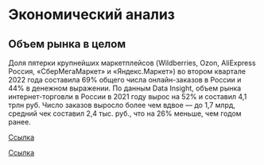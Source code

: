 # Экономический анализ

## Объем рынка в целом

Доля пятерки крупнейших маркетплейсов (Wildberries, Ozon, AliExpress Россия, «СберМегаМаркет» и «Яндекс.Маркет») во
втором квартале 2022 года составила 69% общего числа онлайн-заказов в России и 44% в денежном выражении.
По данным Data Insight, объем рынка интернет-торговли в России в 2021 году вырос на 52% и составил 4,1 трлн руб. Число
заказов выросло более чем вдвое — до 1,7 млрд, средний чек составил 2,4 тыс. руб., что на 26% меньше, чем годом ранее.

[Ссылка](https://www.kommersant.ru/doc/5559222)


[Ссылка](https://retailer.ru/rynok-marketplejsov-v-rossii-2022-chto-proishodit/)
